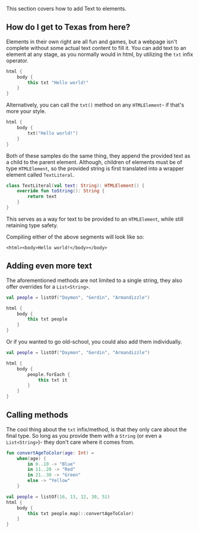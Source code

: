 [//]: # (title: Text)
[//]: # (order: 2)

This section covers how to add Text to elements.

## How do I get to Texas from here?

Elements in their own right are all fun and games, but a webpage isn't complete without
some actual text content to fill it. You can add text to an element at any stage, as you
normally would in html, by utilizing the `txt` infix operator.

```kotlin
html {
    body {
        this txt "Hello world!"
    }
}
```

Alternatively, you can call the `txt()` method on any `HTMLElement`- if that's more your style.

```kotlin
html {
    body {
        txt("Hello world!")
    }
}
```

Both of these samples do the same thing, they append the provided text as a child to the parent element.
Although, children of elements must be of type `HTMLElement`, so the provided string is first
translated into a wrapper element called `TextLiteral`.

```kotlin
class TextLiteral(val text: String): HTMLElement() {
    override fun toString(): String {
        return text
    }
}
```

This serves as a way for text to be provided to an `HTMLElement`, while still retaining type safety.

Compiling either of the above segments will look like so:
```
<html><body>Hello world!</body></body>
```

## Adding even more text

The aforementioned methods are not limited to a single string, they also offer overrides
for a `List<String>`.

```kotlin
val people = listOf("Daymon", "Gerdin", "Armandizzle")

html {
    body {
        this txt people
    }
}
```

Or if you wanted to go old-school, you could also add them individually.

```kotlin
val people = listOf("Daymon", "Gerdin", "Armandizzle")

html {
    body {
        people.forEach { 
            this txt it
        }
    }
}
```

## Calling methods

The cool thing about the `txt` infix/method, is that they only care about the final type. So long
as you provide them with a `String` (or even a `List<String>`)- they don't care where it comes from.

```kotlin
fun convertAgeToColor(age: Int) = 
    when(age) {
        in 0..10 -> "Blue"
        in 11..20 -> "Red"
        in 21..30 -> "Green"
        else -> "Yellow"
    }

val people = listOf(16, 13, 12, 30, 51)
html {
    body {
        this txt people.map(::convertAgeToColor)
    }
}
```
